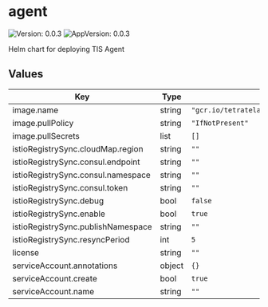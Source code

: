 # agent

![Version: 0.0.3](https://img.shields.io/badge/Version-0.0.3-informational?style=flat-square) ![AppVersion: 0.0.3](https://img.shields.io/badge/AppVersion-0.0.3-informational?style=flat-square)

Helm chart for deploying TIS Agent

## Values

| Key | Type | Default | Description |
|-----|------|---------|-------------|
| image.name | string | `"gcr.io/tetratelabs/tis/agent:v0.0.3@sha256:7118f8b0634c6313e7dfb20804d3c03ff0651eed28085a4f8c3393969808d66d"` |  |
| image.pullPolicy | string | `"IfNotPresent"` |  |
| image.pullSecrets | list | `[]` |  |
| istioRegistrySync.cloudMap.region | string | `""` |  |
| istioRegistrySync.consul.endpoint | string | `""` |  |
| istioRegistrySync.consul.namespace | string | `""` |  |
| istioRegistrySync.consul.token | string | `""` |  |
| istioRegistrySync.debug | bool | `false` |  |
| istioRegistrySync.enable | bool | `true` |  |
| istioRegistrySync.publishNamespace | string | `""` |  |
| istioRegistrySync.resyncPeriod | int | `5` |  |
| license | string | `""` |  |
| serviceAccount.annotations | object | `{}` |  |
| serviceAccount.create | bool | `true` |  |
| serviceAccount.name | string | `""` |  |

